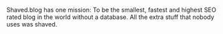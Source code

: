 Shaved.blog has one mission: To be the smallest, fastest and highest SEO rated blog in the world without a database.
All the extra stuff that nobody uses was shaved.
